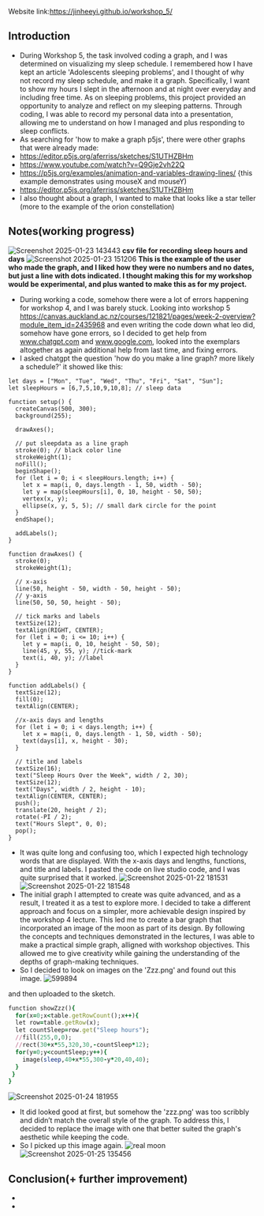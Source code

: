 Website link:https://jinheeyi.github.io/workshop_5/

## Introduction
- During Workshop 5, the task involved coding a graph, and I was determined on visualizing my sleep schedule. I remembered how I have kept an article 'Adolescents sleeping problems', and I thought of why not record my sleep schedule, and make it a graph. Specifically, I want to show my hours I slept in the afternoon and at night over everyday and including free time. As on sleeping problems, this project provided an opportunity to analyze and reflect on my sleeping patterns. Through coding, I was able to record my personal data into a presentation, allowing me to understand on how I managed and plus responding to sleep conflicts.
- As searching for 'how to make a graph p5js', there were other graphs that were already made:
- https://editor.p5js.org/aferriss/sketches/S1UTHZBHm
- https://www.youtube.com/watch?v=Q9Gje2vh22Q
- https://p5js.org/examples/animation-and-variables-drawing-lines/ {this example demonstrates using mouseX and mouseY)
- https://editor.p5js.org/aferriss/sketches/S1UTHZBHm
- I also thought about a graph, I wanted to make that looks like a star teller (more to the example of the orion constellation)
## Notes(working progress)
![Screenshot 2025-01-23 143443](https://github.com/user-attachments/assets/13ea0b03-2947-436a-b269-40bbae3ed9e2)
**csv file for recording sleep hours and days**
![Screenshot 2025-01-23 151206](https://github.com/user-attachments/assets/74ffde00-6457-4823-ad3a-9b9fee7033f2)
**This is the example of the user who made the graph, and I liked how they were no numbers and no dates, but just a line with dots indicated. I thought making this for my workshop would be experimental, and plus wanted to make this as for my project.**
- During working a code, somehow there were a lot of errors happening for workshop 4, and I was barely stuck. Looking into workshop 5 https://canvas.auckland.ac.nz/courses/121821/pages/week-2-overview?module_item_id=2435968 and even writing the code down what leo did, somehow have gone errors, so I decided to get help from www.chatgpt.com and www.google.com, looked into the exemplars altogether as again additional help from last time, and fixing errors.  
- I asked chatgpt the question 'how do you make a line graph? more likely a schedule?' it showed like this:
```ruby// data: hours of sleep
let days = ["Mon", "Tue", "Wed", "Thu", "Fri", "Sat", "Sun"];
let sleepHours = [6,7,5,10,9,10,8]; // sleep data

function setup() {
  createCanvas(500, 300);
  background(255);

  drawAxes();

  // put sleepdata as a line graph
  stroke(0); // black color line
  strokeWeight(1);
  noFill();
  beginShape();
  for (let i = 0; i < sleepHours.length; i++) {
    let x = map(i, 0, days.length - 1, 50, width - 50);
    let y = map(sleepHours[i], 0, 10, height - 50, 50);
    vertex(x, y);
    ellipse(x, y, 5, 5); // small dark circle for the point
  }
  endShape();

  addLabels();
}

function drawAxes() {
  stroke(0); 
  strokeWeight(1);

  // x-axis
  line(50, height - 50, width - 50, height - 50);
  // y-axis
  line(50, 50, 50, height - 50);

  // tick marks and labels
  textSize(12);
  textAlign(RIGHT, CENTER);
  for (let i = 0; i <= 10; i++) {
    let y = map(i, 0, 10, height - 50, 50);
    line(45, y, 55, y); //tick-mark
    text(i, 40, y); //label
  }
}

function addLabels() {
  textSize(12);
  fill(0);
  textAlign(CENTER);

  //x-axis days and lengths
  for (let i = 0; i < days.length; i++) {
    let x = map(i, 0, days.length - 1, 50, width - 50);
    text(days[i], x, height - 30);
  }

  // title and labels
  textSize(16);
  text("Sleep Hours Over the Week", width / 2, 30);
  textSize(12);
  text("Days", width / 2, height - 10);
  textAlign(CENTER, CENTER);
  push();
  translate(20, height / 2);
  rotate(-PI / 2);
  text("Hours Slept", 0, 0);
  pop();
}
```
- It was quite long and confusing too, which I expected high technology words that are displayed. With the x-axis days and lengths, functions, and title and labels. I pasted the code on live studio code, and I was quite surprised that it worked. 
![Screenshot 2025-01-22 181531](https://github.com/user-attachments/assets/9790ca38-b638-42ab-b45f-4aeec7384fe6)
![Screenshot 2025-01-22 181548](https://github.com/user-attachments/assets/ee469aea-e5b5-4cc6-8bb5-703025526c4a)
- The initial graph I attempted to create was quite advanced, and as a result, I treated it as a test to explore more. I decided to take a different approach and focus on a simpler, more achievable design inspired by the workshop 4 lecture. This led me to create a bar graph that incorporated an image of the moon as part of its design. By following the concepts and techniques demonstrated in the lectures, I was able to make a practical simple graph, alligned with workshop objectives. This allowed me to give creativity while gaining the understanding of the depths of graph-making techniques. 
- So I decided to look on images on the 'Zzz.png' and found out this image.
![599894](https://github.com/user-attachments/assets/328e2ecf-6de8-4366-8d1e-2eba82b44b60)

and then uploaded to the sketch.
```ruby
function showZzz(){
  for(x=0;x<table.getRowCount();x++){
  let row=table.getRow(x);
  let countSleep=row.get("Sleep hours");
  //fill(255,0,0);
  //rect(30+x*55,320,30,-countSleep*12);
  for(y=0;y<countSleep;y++){
    image(sleep,40+x*55,300-y*20,40,40);
  }
 }
}
```
![Screenshot 2025-01-24 181955](https://github.com/user-attachments/assets/3df5a26b-a720-4854-aab5-2ebc60d6a0ae)
- It did looked good at first, but somehow the 'zzz.png' was too scribbly and didn’t match the overall style of the graph. To address this, I decided to replace the image with one that better suited the graph's aesthetic while keeping the code.
- So I picked up this image again.
![real moon](https://github.com/user-attachments/assets/8c98535a-6b73-4636-a3b9-0a2f780e2d4c)
![Screenshot 2025-01-25 135456](https://github.com/user-attachments/assets/eff428df-4acf-42df-aa10-f45dd78a1c51)
## Conclusion(+ further improvement)
- 
- 
